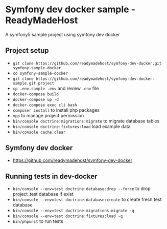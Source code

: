 # Symfony dev docker sample - ReadyMadeHost

A symfony5 sample project using symfony dev docker


## Project setup

- `git clone https://github.com/readymadehost/symfony-dev-docker.git symfony-sample-docker`
- `cd symfony-sample-docker`
- `git clone https://github.com/readymadehost/symfony-dev-docker-sample.git project`
- `cp .env.sample .env` and review `.env` file
- `docker-compose build`
- `docker-compose up -d`
- `docker-compose exec cli bash`
- `composer install` to install php packages
- `mpp` to manage project permission
- `bin/console doctrine:migrations:migrate` to migrate database tables
- `bin/console doctrine:fixtures:load` load example data
- `bin/console cache:clear`


## Symfony dev docker

- https://github.com/readymadehost/symfony-dev-docker


## Running tests in dev-docker

- `bin/console --env=test doctrine:database:drop --force` to drop project_test database if exist
- `bin/console --env=test doctrine:database:create` to create fresh test database
- `bin/console --env=test doctrine:migrations:migrate -q`
- `bin/console --env=test doctrine:fixtures:load -q`
- `bin/phpunit` to run tests

